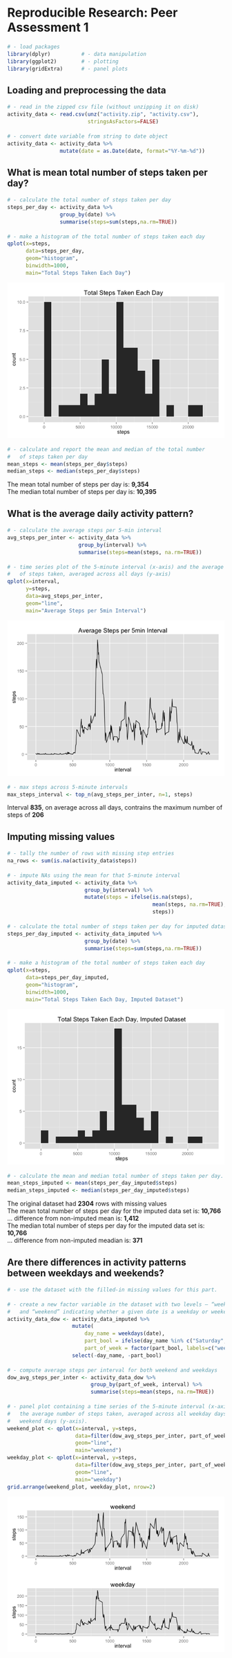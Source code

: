 # Reproducible Research: Peer Assessment 1


```r
# - load packages
library(dplyr)          # - data manipulation
library(ggplot2)        # - plotting
library(gridExtra)      # - panel plots
```



## Loading and preprocessing the data

```r
# - read in the zipped csv file (without unzipping it on disk)
activity_data <- read.csv(unz("activity.zip", "activity.csv"),
                          stringsAsFactors=FALSE)

# - convert date variable from string to date object
activity_data <- activity_data %>%
                 mutate(date = as.Date(date, format="%Y-%m-%d"))
```



## What is mean total number of steps taken per day?

```r
# - calculate the total number of steps taken per day
steps_per_day <- activity_data %>% 
                 group_by(date) %>% 
                 summarise(steps=sum(steps,na.rm=TRUE))

# - make a histogram of the total number of steps taken each day
qplot(x=steps, 
      data=steps_per_day, 
      geom="histogram", 
      binwidth=1000,
      main="Total Steps Taken Each Day")
```

![](PA1_template_files/figure-html/steps_per_day-1.png) 

```r
# - calculate and report the mean and median of the total number 
#   of steps taken per day
mean_steps <- mean(steps_per_day$steps)
median_steps <- median(steps_per_day$steps)
```
The mean total number of steps per day is: **9,354**  
The median total number of steps per day is: **10,395**  



## What is the average daily activity pattern?

```r
# - calculate the average steps per 5-min interval
avg_steps_per_inter <- activity_data %>%
                       group_by(interval) %>%
                       summarise(steps=mean(steps, na.rm=TRUE))

# - time series plot of the 5-minute interval (x-axis) and the average number
#   of steps taken, averaged across all days (y-axis)
qplot(x=interval, 
      y=steps, 
      data=avg_steps_per_inter, 
      geom="line", 
      main="Average Steps per 5min Interval")
```

![](PA1_template_files/figure-html/avg_daily_activity-1.png) 

```r
# - max steps across 5-minute intervals
max_steps_interval <- top_n(avg_steps_per_inter, n=1, steps)
```
Interval **835**, on average across all days, contrains the maximum number of steps of **206**  



## Imputing missing values

```r
# - tally the number of rows with missing step entries
na_rows <- sum(is.na(activity_data$steps))

# - impute NAs using the mean for that 5-minute interval
activity_data_imputed <- activity_data %>%
                         group_by(interval) %>%
                         mutate(steps = ifelse(is.na(steps), 
                                               mean(steps, na.rm=TRUE),
                                               steps))

# - calculate the total number of steps taken per day for imputed dataset
steps_per_day_imputed <- activity_data_imputed %>% 
                         group_by(date) %>% 
                         summarise(steps=sum(steps,na.rm=TRUE))

# - make a histogram of the total number of steps taken each day 
qplot(x=steps, 
      data=steps_per_day_imputed, 
      geom="histogram", 
      binwidth=1000,
      main="Total Steps Taken Each Day, Imputed Dataset")
```

![](PA1_template_files/figure-html/imputing_na-1.png) 

```r
# - calculate the mean and median total number of steps taken per day. 
mean_steps_imputed <- mean(steps_per_day_imputed$steps)
median_steps_imputed <- median(steps_per_day_imputed$steps)
```
The original dataset had **2304** rows with missing values  
The mean total number of steps per day for the imputed data set is: **10,766**  
... difference from non-imputed mean is: **1,412**  
The median total number of steps per day for the imputed data set is: **10,766**  
... difference from non-imputed meadian is: **371**  



## Are there differences in activity patterns between weekdays and weekends?

```r
# - use the dataset with the filled-in missing values for this part.

# - create a new factor variable in the dataset with two levels – “weekday” 
#   and “weekend” indicating whether a given date is a weekday or weekend day.
activity_data_dow <- activity_data_imputed %>%
                     mutate(
                         day_name = weekdays(date),
                         part_bool = ifelse(day_name %in% c("Saturday", "Sunday"), 0, 1),
                         part_of_week = factor(part_bool, labels=c("weekend", "weekday"))) %>%
                     select(-day_name, -part_bool)

# - compute average steps per interval for both weekend and weekdays
dow_avg_steps_per_inter <- activity_data_dow %>%
                           group_by(part_of_week, interval) %>%
                           summarise(steps=mean(steps, na.rm=TRUE))

# - panel plot containing a time series of the 5-minute interval (x-axis) and 
#   the average number of steps taken, averaged across all weekday days and 
#   weekend days (y-axis). 
weekend_plot <- qplot(x=interval, y=steps, 
                      data=filter(dow_avg_steps_per_inter, part_of_week=="weekend"),
                      geom="line", 
                      main="weekend")
weekday_plot <- qplot(x=interval, y=steps, 
                      data=filter(dow_avg_steps_per_inter, part_of_week=="weekday"),
                      geom="line", 
                      main="weekday")
grid.arrange(weekend_plot, weekday_plot, nrow=2)
```

![](PA1_template_files/figure-html/weekday_vs_weekend-1.png) 



